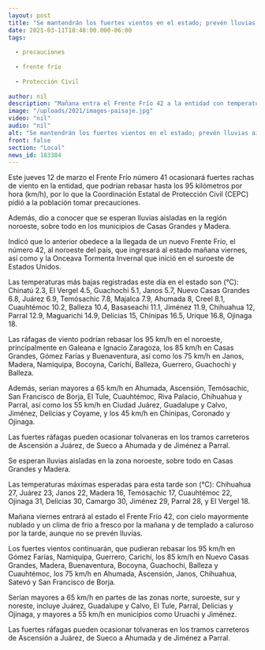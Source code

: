 ```yaml
---
layout: post
title: "Se mantendrán los fuertes vientos en el estado; prevén lluvias aisladas en Casas Grandes y Madera"
date: 2021-03-11T18:48:00.000-06:00
tags:
  
  - precauciones
  
  - frente frío
  
  - Protección Civil
  
author: nil
description: "Mañana entra el Frente Frío 42 a la entidad con temperaturas de frías a frescas, como en Chihuahua 15°C, Juárez 11°C, Janos 5°C, Madera 3°C, Temósachic 1°C, Cuauhtémoc 7°C, Ojinaga 15°C, Delicias 14°C, Camargo 12°C, Jiménez 10°C, Parral 11°C y El Vergel 4°C"
image: "/uploads/2021/images-paisaje.jpg"
video: "nil"
audio: "nil"
alt: "Se mantendrán los fuertes vientos en el estado; prevén lluvias aisladas en Casas Grandes y Madera"
front: false
section: "Local"
news_id: 183384
---
```


Este jueves 12 de marzo el Frente Frío número 41 ocasionará fuertes rachas de viento en la entidad, que podrían rebasar hasta los 95 kilómetros por hora (km/h), por lo que la Coordinación Estatal de Protección Civil (CEPC) pidió a la población tomar precauciones.

 

Además, dio a conocer que se esperan lluvias aisladas en la región noroeste, sobre todo en los municipios de Casas Grandes y Madera.

 

Indicó que lo anterior obedece a la llegada de un nuevo Frente Frío, el número 42, al noroeste del país, que ingresará al estado mañana viernes, así como y la Onceava Tormenta Invernal que inició en el suroeste de Estados Unidos.

 

Las temperaturas más bajas registradas este día en el estado son (°C): Chinatú 2.3, El Vergel 4.5, Guachochi 5.1, Janos 5.7, Nuevo Casas Grandes 6.8, Juárez 6.9, Temósachic 7.8, Majalca 7.9, Ahumada 8, Creel 8.1, Cuauhtémoc 10.2, Balleza 10.4, Basaseachi 11.1, Jiménez 11.9, Chihuahua 12, Parral 12.9, Maguarichi 14.9, Delicias 15, Chínipas 16.5, Urique 16.8, Ojinaga 18.

 

Las ráfagas de viento podrían rebasar los 95 km/h en el noroeste, principalmente en Galeana e Ignacio Zaragoza, los 85 km/h en Casas Grandes, Gómez Farías y Buenaventura, así como los 75 km/h en Janos, Madera, Namiquipa, Bocoyna, Carichí, Balleza, Guerrero, Guachochi y Balleza.

 

Además, serían mayores a 65 km/h en Ahumada, Ascensión, Temósachic, San Francisco de Borja, El Tule, Cuauhtémoc, Riva Palacio, Chihuahua y Parral, así como los 55 km/h en Ciudad Juárez, Guadalupe y Calvo, Jiménez, Delicias y Coyame, y los 45 km/h en Chínipas, Coronado y Ojinaga.

 

Las fuertes ráfagas pueden ocasionar tolvaneras en los tramos carreteros de Ascensión a Juárez, de Sueco a Ahumada y de Jiménez a Parral.

 

Se esperan lluvias aisladas en la zona noroeste, sobre todo en Casas Grandes y Madera.

 

Las temperaturas máximas esperadas para esta tarde son (°C): Chihuahua 27, Juárez 23, Janos 22, Madera 16, Temósachic 17, Cuauhtémoc 22, Ojinaga 31, Delicias 30, Camargo 30, Jiménez 29, Parral 28, y El Vergel 18.

 

Mañana viernes entrará al estado el Frente Frío 42, con cielo mayormente nublado y un clima de frío a fresco por la mañana y de templado a caluroso por la tarde, aunque no se prevén lluvias.

 

Los fuertes vientos continuarán, que pudieran rebasar los 95 km/h en Gómez Farías, Namiquipa, Guerrero, Carichí, los 85 km/h en Nuevo Casas Grandes, Madera, Buenaventura, Bocoyna, Guachochi, Balleza y Cuauhtémoc, los 75 km/h en Ahumada, Ascensión, Janos, Chihuahua, Satevó y San Francisco de Borja.

 

Serían mayores a 65 km/h en partes de las zonas norte, suroeste, sur y noreste, incluye Juárez, Guadalupe y Calvo, El Tule, Parral, Delicias y Ojinaga, y mayores a 55 km/h en municipios como Uruachi y Jiménez.

 

Las fuertes ráfagas pueden ocasionar tolvaneras en los tramos carreteros de Ascensión a Juárez, de Sueco a Ahumada y de Jiménez a Parral.